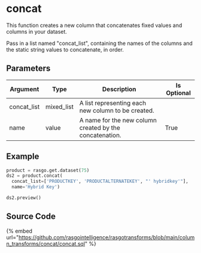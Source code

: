 

# concat

This function creates a new column that concatenates fixed values and columns in your dataset.

Pass in a list named "concat_list", containing the names of the columns and the static string values to concatenate, in order.


## Parameters

|  Argument   |    Type    |                       Description                       | Is Optional |
| ----------- | ---------- | ------------------------------------------------------- | ----------- |
| concat_list | mixed_list | A list representing each new column to be created.      |             |
| name        | value      | A name for the new column created by the concatenation. | True        |


## Example

```python
product = rasgo.get.dataset(75)
ds2 = product.concat(
  concat_list=['PRODUCTKEY', 'PRODUCTALTERNATEKEY', "' hybridkey'"],
  name='Hybrid Key')

ds2.preview()
```

## Source Code

{% embed url="https://github.com/rasgointelligence/rasgotransforms/blob/main/column_transforms/concat/concat.sql" %}

